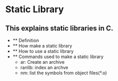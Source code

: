 # Static Library

## This explains static libraries in C.
* ** Definition
* ** How make a static library
* ** How to use a static library
* ** Commands used to make a static library
     - ar: Create an archive
     - ranlib: index an archve
     - nm: list the symbols from object files(*.o)
